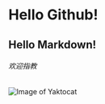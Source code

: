 # Hello Github!
## Hello Markdown!
###### 欢迎指教
![Image of Yaktocat](https://octodex.github.com/images/yaktocat.png)

